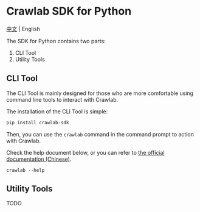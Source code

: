 # Crawlab SDK for Python

[中文](https://github.com/crawlab-team/crawlab-sdk/blob/master/python/README-zh.md) | English

The SDK for Python contains two parts:
1. CLI Tool
2. Utility Tools

## CLI Tool

The CLI Tool is mainly designed for those who are more comfortable using command line tools to interact with Crawlab. 

The installation of the CLI Tool is simple:

```bash
pip install crawlab-sdk
```

Then, you can use the `crawlab` command in the command prompt to action with Crawlab.

Check the help document below, or you can refer to [the official documentation (Chinese)](http://docs.crawlab.cn/Usage/Spider/CLI.html). 

```
crawlab --help
```

## Utility Tools

TODO